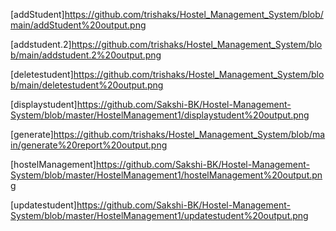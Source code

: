 [addStudent]https://github.com/trishaks/Hostel_Management_System/blob/main/addStudent%20output.png

[addstudent.2]https://github.com/trishaks/Hostel_Management_System/blob/main/addstudent.2%20output.png

[deletestudent]https://github.com/trishaks/Hostel_Management_System/blob/main/deletestudent%20output.png

[displaystudent]https://github.com/Sakshi-BK/Hostel-Management-System/blob/master/HostelManagement1/displaystudent%20output.png

[generate]https://github.com/trishaks/Hostel_Management_System/blob/main/generate%20report%20output.png

[hostelManagement]https://github.com/Sakshi-BK/Hostel-Management-System/blob/master/HostelManagement1/hostelManagement%20output.png

[updatestudent]https://github.com/Sakshi-BK/Hostel-Management-System/blob/master/HostelManagement1/updatestudent%20output.png

